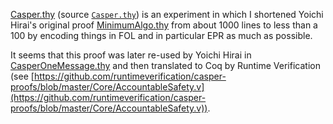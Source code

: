 [Casper.thy](https://htmlpreview.github.io/?https://raw.githubusercontent.com/nano-o/pos/master/browser_info/Casper.html) (source [`Casper.thy`]([./Casper.thy])) is an experiment in which I shortened Yoichi Hirai's original proof [MinimumAlgo.thy](./MinimumAlgo.thy) from about 1000 lines to less than a 100 by encoding things in FOL and in particular EPR as much as possible.


It seems that this proof was later re-used by Yoichi Hirai in [CasperOneMessage.thy](./CasperOneMessage.thy) and then translated to Coq by Runtime Verification (see [https://github.com/runtimeverification/casper-proofs/blob/master/Core/AccountableSafety.v](https://github.com/runtimeverification/casper-proofs/blob/master/Core/AccountableSafety.v)).
